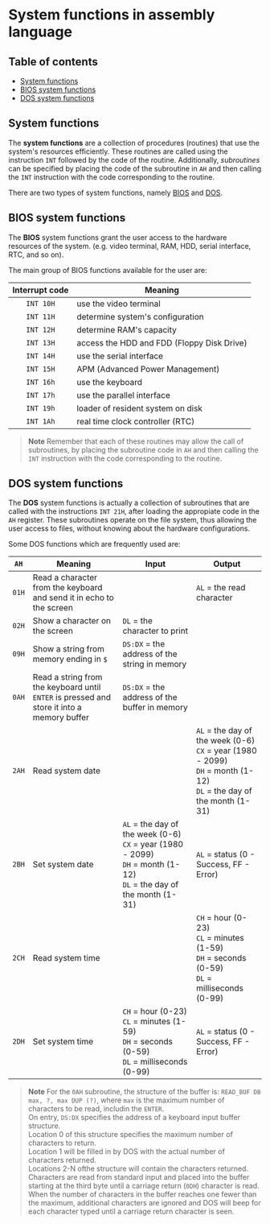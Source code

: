 # System functions in assembly language <!-- omit in toc -->

## Table of contents <!-- omit in toc -->
- [System functions](#system-functions)
- [BIOS system functions](#bios-system-functions)
- [DOS system functions](#dos-system-functions)

## System functions
The **system functions** are a collection of procedures (routines) that use the system's resources efficiently. These routines are called using the instruction `INT` followed by the code of the routine. Additionally, *subroutines* can be specified by placing the code of the subroutine in `AH` and then calling the `INT` instruction with the code corresponding to the routine.

There are two types of system functions, namely [BIOS](#bios-system-functions) and [DOS](#dos-system-functions).

## BIOS system functions
The **BIOS** system functions grant the user access to the hardware resources of the system. (e.g. video terminal, RAM, HDD, serial interface, RTC, and so on).

The main group of BIOS functions available for the user are:

Interrupt code | Meaning
:-:|---
`INT 10H` | use the video terminal
`INT 11H` | determine system's configuration
`INT 12H` | determine RAM's capacity
`INT 13H` | access the HDD and FDD (Floppy Disk Drive)
`INT 14H` | use the serial interface
`INT 15H` | APM (Advanced Power Management)
`INT 16h` | use the keyboard
`INT 17h` | use the parallel interface
`INT 19h` | loader of resident system on disk
`INT 1Ah` | real time clock controller (RTC) 

> **Note**
> Remember that each of these routines may allow the call of subroutines, by placing the subroutine code in `AH` and then calling the `INT` instruction with the code corresponding to the routine.

## DOS system functions
The **DOS** system functions is actually a collection of subroutines that are called with the instructions `INT 21H`, after loading the appropiate code in the `AH` register. These subroutines operate on the file system, thus allowing the user access to files, without knowing about the hardware configurations.

Some DOS functions which are frequently used are:

`AH` | Meaning | Input | Output
:-: | --- | --- | ---
`01H` | Read a character from the keyboard and send it in echo to the screen | | `AL` = the read character
`02H` | Show a character on the screen | `DL` = the character to print | 
`09H` | Show a string from memory ending in `$` | `DS:DX` = the address of the string in memory | 
`0AH` | Read a string from the keyboard until `ENTER` is pressed and store it into a memory buffer | `DS:DX` = the address of the buffer in memory | 
`2AH` | Read system date | | `AL` = the day of the week (0-6) <br> `CX` = year (1980 - 2099) <br> `DH` = month (1-12) <br> `DL` = the day of the month (1-31)
`2BH` | Set system date | `AL` = the day of the week (0-6) <br> `CX` = year (1980 - 2099) <br> `DH` = month (1-12) <br> `DL` = the day of the month (1-31) | `AL` = status (0 - Success, FF - Error)
`2CH` | Read system time | | `CH` = hour (0-23) <br> `CL` = minutes (1-59) <br> `DH` = seconds (0-59) <br> `DL` = milliseconds (0-99)
`2DH` | Set system time | `CH` = hour (0-23) <br> `CL` = minutes (1-59) <br> `DH` = seconds (0-59) <br> `DL` = milliseconds (0-99) | `AL` = status (0 - Success, FF - Error)

> **Note**
> For the `0AH` subroutine, the structure of the buffer is: `READ_BUF DB max, ?, max DUP (?)`, where `max` is the maximum number of characters to be read, includin the `ENTER`. <br>
> On entry, `DS:DX` specifies the address of a keyboard input buffer structure. <br> 
> Location 0 of this structure specifies the maximum number of characters to return. <br>
> Location 1 will be filled in by DOS with the actual number of characters returned. <br>
> Locations 2-N ofthe structure will contain the characters returned. <br>
> Characters are read from standard input and placed into the buffer starting at the third byte until a carriage return (`0DH`) character is read. When the number of characters in the buffer reaches one fewer than the maximum, additional characters are ignored and DOS will beep for each character typed until a carriage return character is seen.

